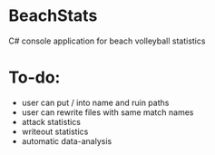 # BeachStats
C# console application for beach volleyball statistics

# To-do:
 - user can put / into name and ruin paths
 - user can rewrite files with same match names
 - attack statistics
 - writeout statistics
 - automatic data-analysis
